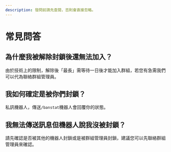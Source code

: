 ```yaml
---
description: 發問前請先查閱，否則會直接忽略。
---
```


# 常見問答

## 為什麼我被解除封鎖後還無法加入？

由於技術上的限制，解除後「最長」需等待一日後才能加入群組，若您有急需我們可以代為聯絡群組管理員。

## 我如何確定是被你們封鎖？

私訊機器人，傳送`/banstat`機器人會回覆你的狀態。

## 我無法傳送訊息但機器人說我沒被封鎖？

請先確認是否被其他的機器人封鎖或是被群組管理員封鎖，建議您可以先聯絡群組管理員來確認。

## 

